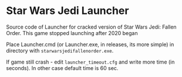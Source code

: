 # Star Wars Jedi Launcher
Source code of Launcher for cracked version of Star Wars Jedi: Fallen Order. This game stopped launching after 2020 began

Place Launcher.cmd (or Launcher.exe, in releases, its more simple) in directory with ```starwarsjedifallenorder.exe```.

If game still crash - edit ```launcher_timeout.cfg``` and write more time (in seconds). In other case default time is 60 sec.
